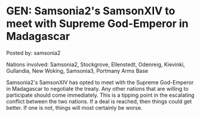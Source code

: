 # GEN: Samsonia2's SamsonXIV to meet with Supreme God-Emperor in Madagascar

Posted by: samsonia2

Nations involved: Samsonia2, Stockgrove, Ellenstedt, Odenreig, Kievinki, Gullandia, New Woking, Samsonia3, Portmany Arms Base 

Samsonia2's SamsonXIV has opted to meet with the Supreme God-Emperor in Madagascar to negotiate the treaty. Any other nations that are willing to participate should come immediately. This is a tipping point in the escalating conflict between the two nations. If a deal is reached, then things could get better. If one is not, things will most certainly be worse.